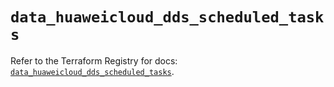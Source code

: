 # `data_huaweicloud_dds_scheduled_tasks`

Refer to the Terraform Registry for docs: [`data_huaweicloud_dds_scheduled_tasks`](https://registry.terraform.io/providers/huaweicloud/huaweicloud/1.71.1/docs/data-sources/dds_scheduled_tasks).
